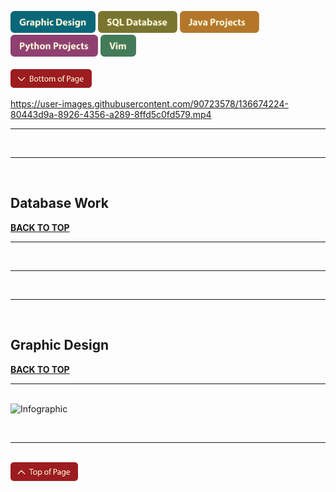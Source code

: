 <a name="top"></a>

[<img src="Buttons/graphic design.svg" height="35" width="auto"/>](#graphicdesign)
[<img src="Buttons/sql database.svg" height="35" width="auto"/>](#database)
[<img src="Buttons/java projects.svg" height="35" width="auto"/>](#java)
[<img src="Buttons/python projects.svg" height="35" width="auto"/>](#python)
[<img src="Buttons/vim.svg" height="35" width="auto"/>](#vim)
<br><br>
[<img src="Buttons/bottom of page.svg" height="30" width="auto"/>](#bottom)
<br>

https://user-images.githubusercontent.com/90723578/136674224-80443d9a-8926-4356-a289-8ffd5c0fd579.mp4

<hr><br><hr><br>

## Database Work <a name="database"></a>
[**BACK TO TOP**](#top)
<br><hr><br>




<hr><br><hr><br>

## Graphic Design <a name="graphicdesign"></a>
[**BACK TO TOP**](#top)
<br><hr><br>
<img width="1530" alt="Infographic" src="https://user-images.githubusercontent.com/90723578/136671701-fc9b75e8-a4a1-4251-8d4a-fcc3476932b3.png">

<br><hr><br>
<a name="bottom"></a>
[<img src="Buttons/top of page.svg" height="30" width="auto"/>](#top)
